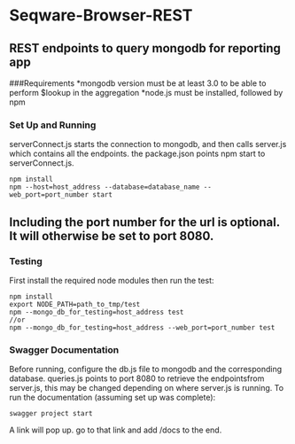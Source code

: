 Seqware-Browser-REST
================

REST endpoints to query mongodb for reporting app
---
###Requirements
*mongodb version must be at least 3.0 to be able to perform $lookup in the aggregation
*node.js must be installed, followed by npm
### Set Up and Running
serverConnect.js starts the connection to mongodb, and then calls server.js which contains all the endpoints. the package.json points npm start to serverConnect.js. 
```
npm install
npm --host=host_address --database=database_name --web_port=port_number start
```
Including the port number for the url is optional. It will otherwise be set to port 8080.
---
### Testing
First install the required node modules then run the test: 
```
npm install
export NODE_PATH=path_to_tmp/test
npm --mongo_db_for_testing=host_address test
//or
npm --mongo_db_for_testing=host_address --web_port=port_number test
```
### Swagger Documentation
Before running, configure the db.js file to mongodb and the corresponding database.
queries.js points to port 8080 to retrieve the endpointsfrom server.js, this may be changed depending on where server.js is running.
To run the documentation (assuming set up was complete):
```
swagger project start
```
A link will pop up. go to that link and add /docs to the end.
